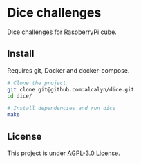 Dice challenges
===============

Dice challenges for RaspberryPi cube.


## Install

Requires git, Docker and docker-compose.

``` bash
# Clone the project
git clone git@github.com:alcalyn/dice.git
cd dice/

# Install dependencies and run dice
make
```


## License

This project is under [AGPL-3.0 License](LICENSE).

